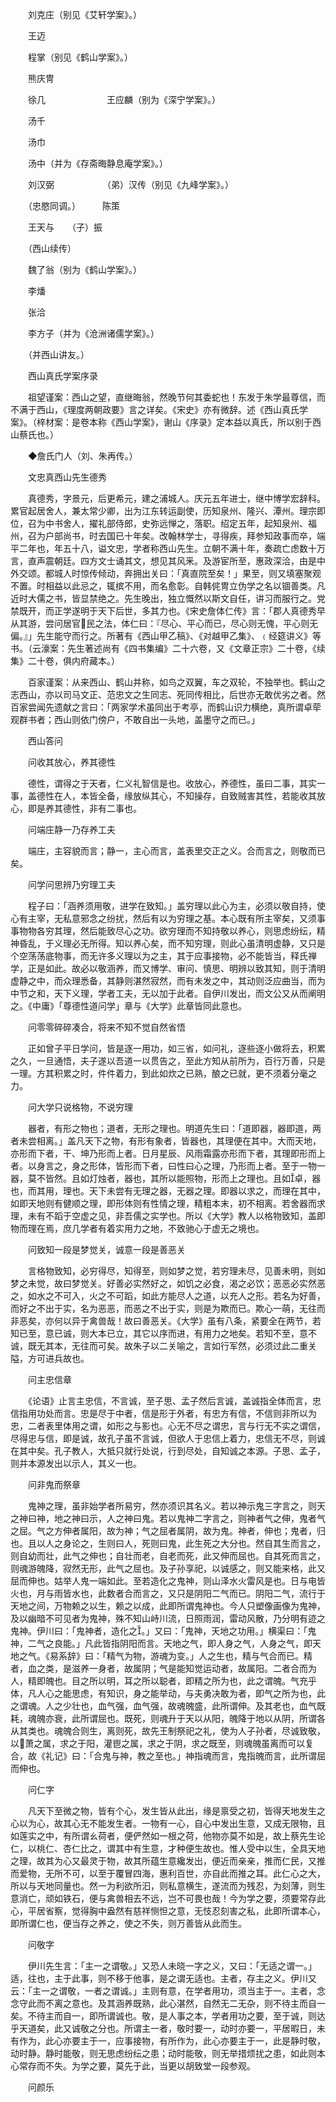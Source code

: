 <!-- { "loadSidebar": true } -->
　　刘克庄（别见《艾轩学案》。）

　　王迈

　　程掌（别见《鹤山学案》。）

　　熊庆冑

　　徐几　　　　　　　王应麟（别为《深宁学案》。）

　　汤千

　　汤巾

　　汤中（并为《存斋晦静息庵学案》。）

　　刘汉弼　　　　　　（弟）汉传（别见《九峰学案》。）

　　（忠愍同调。）　　　陈策

　　王天与　　（子）振

　　（西山续传）　

　　魏了翁（别为《鹤山学案》。）

　　李燔

　　张洽

　　李方子（并为《沧洲诸儒学案》。）

　　（并西山讲友。）

　　西山真氏学案序录

　　祖望谨案：西山之望，直继晦翁，然晚节何其委蛇也！东发于朱学最尊信，而不满于西山，《理度两朝政要》言之详矣。《宋史》亦有微辞。述《西山真氏学案》。（梓材案：是卷本称《西山学案》，谢山《序录》定本益以真氏，所以别于西山蔡氏也。）

　　◆詹氏门人（刘、朱再传。）

　　文忠真西山先生德秀

　　真德秀，字景元，后更希元，建之浦城人。庆元五年进士，继中博学宏辞科。累官起居舍人，兼太常少卿，出为江东转运副使，历知泉州、隆兴、潭州。理宗即位，召为中书舍人，擢礼部侍郎，史弥远惮之，落职。绍定五年，起知泉州、福州，召为户部尚书，时去国已十年矣。改翰林学士，寻得疾，拜参知政事而卒，端平二年也，年五十八，谥文忠，学者称西山先生。立朝不满十年，奏疏亡虑数十万言，直声震朝廷。四方文士诵其文，想见其风釆。及游宦所至，惠政深洽，由是中外交颂。都城人时惊传倾动，奔拥出关曰：「真直院至矣！」果至，则又填塞聚观不置。时相益以此忌之，辄摈不用，而名愈彰。自韩侂冑立伪学之名以锢善类。凡近时大儒之书，皆显禁绝之。先生晚出，独立慨然以斯文自任，讲习而服行之。党禁既开，而正学遂明于天下后世，多其力也。《宋史詹体仁传》言：「郡人真德秀早从其游，尝问居官民之法，体仁曰：『尽心、平心而已，尽心则无愧，平心则无偏。』」先生能守而行之。所著有《西山甲乙稿》、《对越甲乙集》、﹙经筵讲义》等书。（云濠案：先生著述尚有《四书集编》二十六卷，又《文章正宗》二十卷，《续集》二十卷，俱内府藏本。）

　　百家谨案：从来西山、鹤山并称，如鸟之双翼，车之双轮，不独举也。鹤山之志西山，亦以司马文正、范忠文之生同志、死同传相比，后世亦无敢优劣之者。然百家尝闻先遗献之言曰：「两家学术虽同出于考亭，而鹤山识力横绝，真所谓卓荦观群书者；西山则依门傍户，不敢自出一头地，盖墨守之而已。」

　　西山答问

　　问收其放心，养其德性

　　德性，谓得之于天者，仁义礼智信是也。收放心，养德性，虽曰二事，其实一事，盖德性在人，本皆全备，缘放纵其心，不知操存，自致贼害其性，若能收其放心，即是养其德性，非有二事也。

　　问端庄静一乃存养工夫

　　端庄，主容貌而言；静一，主心而言，盖表里交正之义。合而言之，则敬而已矣。

　　问学问思辨乃穷理工夫

　　程子曰：「涵养须用敬，进学在致知。」盖穷理以此心为主，必须以敬自持，使心有主宰，无私意邪念之纷扰，然后有以为穷理之基。本心既有所主宰矣，又须事事物物各穷其理，然后能致尽心之功。欲穷理而不知持敬以养心，则思虑纷纭，精神昏乱，于义理必无所得。知以养心矣，而不知穷理，则此心虽清明虚静，又只是个空荡荡底物事，而无许多义理以为之主，其于应事接物，必不能皆当，释氏禅学，正是如此。故必以敬涵养，而又博学、审问、慎思、明辨以致其知，则于清明虚静之中，而众理悉备，其静则湛然寂然，而有未发之中，其动则泛应曲当，而为中节之和，天下义理，学者工夫，无以加于此者。自伊川发出，而文公又从而阐明之。《中庸》「尊德性道问学」章与《大学》此章皆同此意也。

　　问零零碎碎凑合，将来不知不觉自然省悟

　　正如曾子平日学问，皆是逐一用功，如三省，如问礼，逐些逐小做将去，积累之久，一旦通悟，夫子遂以吾道一以贯告之，至此方知从前所为，百行万善，只是一理。方其积累之时，件件着力，到此如炊之已熟，酿之已就，更不须着分毫之力。

　　问大学只说格物，不说穷理

　　器者，有形之物也；道者，无形之理也。明道先生曰：「道即器，器即道，两者未尝相离。」盖凡天下之物，有形有象者，皆器也，其理便在其中。大而天地，亦形而下者，干、坤乃形而上者。日月星辰、风雨霜露亦形而下者，其理即形而上者。以身言之，身之形体，皆形而下者，曰性曰心之理，乃形而上者。至于一物一器，莫不皆然。且如灯烛者，器也，其所以能照物，形而上之理也。且如卓，器也，而其用，理也。天下未尝有无理之器，无器之理。即器以求之，而理在其中，如即天地则有健顺之理，即形体则有性情之理，精粗本末，初不相离。若舍器而求理，未有不蹈于空虚之见，非吾儒之实学也。所以《大学》教人以格物致知，盖即物而理在焉，庶几学者有着实用力之地，不致驰心于虚无之境也。

　　问致知一段是梦觉关，诚意一段是善恶关

　　言格物致知，必穷得尽，知得至，则如梦之觉，若穷理未尽，见善未明，则如梦之未觉，故曰梦觉关。好善必实然好之，如饥之必食，渴之必饮；恶恶必实然恶之，如水之不可入，火之不可蹈，如此方能尽人之道，以充人之形。若名为好善，而好之不出于实，名为恶恶，而恶之不出于实，则是为欺而已。欺心一萌，无往而非恶矣，亦何以异于禽兽哉！故曰善恶关。《大学》虽有八条，紧要全在两节，若知已至，意已诚，则大本已立，其它以序而进，有用力之地矣。若知不至，意不诚，既无其本，无往而可矣。故朱子以二关喻之，言如行军然，必须过此二重关隘，方可进兵故也。

　　问主忠信章

　　《论语》止言主忠信，不言诚，至子思、孟子然后言诚，盖诚指全体而言，忠信指用功处而言。忠是尽于中者，信是形于外者，有忠方有信，不信则非所以为忠，二者表里体用之谓，如形之与影也。心无不尽之谓忠，言与行无不实之谓信，尽得忠与信，即是诚，故孔子虽不言诚，但欲人于忠信上着力，忠信无不尽，则诚在其中矣。孔子教人，大抵只就行处说，行到尽处，自知诚之本源。子思、孟子，则并本源发出以示人，其义一也。

　　问非鬼而祭章

　　鬼神之理，虽非始学者所易穷，然亦须识其名义。若以神示鬼三字言之，则天之神曰神，地之神曰示，人之神曰鬼。若以鬼神二字言之，则神者气之伸，鬼者气之屈。气之方伸者属阳，故为神；气之屈者属阴，故为鬼。神者，伸也；鬼者，归也。且以人之身论之，生则曰人，死则曰鬼，此生死之大分也。然自其生而言之，则自幼而壮，此气之伸也；自壮而老，自老而死，此又伸而屈也。自其死而言之，则魂游魄降，寂然无形，此气之屈也。及子孙享祀，以诚感之，则又能来格，此又屈而伸也。姑举人鬼一端如此。至若造化之鬼神，则山泽水火雷风是也。日与电皆火也，月与雨皆水也，此数者合而言之，又只是阴阳二气而已。阴阳二气，流行于天地之间，万物赖之以生，赖之以成，此即所谓鬼神也。今人只塑像画像为鬼神，及以幽暗不可见者为鬼神，殊不知山峙川流，日照雨润，雷动风散，乃分明有迹之鬼神。伊川曰：「鬼神者，造化之。」又曰：「鬼神，天地之功用。」横渠曰：「鬼神，二气之良能。」凡此皆指阴阳而言。天地之气，即人身之气，人身之气，即天地之气。《易系辞》曰：「精气为物，游魂为变。」人之生也，精与气合而已。精者，血之类，是滋养一身者，故属阴；气是能知觉运动者，故属阳。二者合而为人，精即魄也。目之所以明，耳之所以聪者，即精之所为也，此之谓魄。气充乎体，凡人心之能思虑，有知识，身之能举动，与夫勇决敢为者，即气之所为也，此之谓魂。人之少壮也，血气强，血气强，故魂魄盛，此所谓伸。及其老也，血气既耗，魂魄亦衰，此所谓屈也。既死，则魂升于天以从阳，魄降于地以从阴，所谓各从其类也。魂魄合则生，离则死，故先王制祭祀之礼，使为人子孙者，尽诚致敬，以萧之属，求之于阳，灌鬯之属，求之于阴，求之既至，则魂魄虽离而可以复合，故《礼记》曰：「合鬼与神，教之至也。」神指魂而言，鬼指魄而言，此所谓屈而伸也。

　　问仁字

　　凡天下至微之物，皆有个心，发生皆从此出，缘是禀受之初，皆得天地发生之心以为心，故其心无不能发生者。一物有一心，自心中发出生意，又成无限物，且如莲实之中，有所谓ㄠ荷者，便俨然如一根之荷，他物亦莫不如是，故上蔡先生论仁，以桃仁、杏仁比之，谓其中有生意，才种便生故也。惟人受中以生，全具天地之理，故其为心又最灵于物，故其所蕴生意纔发出，便近而亲亲，推而仁民，又推而爱物，无所不可，以至于覆冒四海，惠利百世，亦自此而推之耳。此仁心之大，所以与天地同量也。然一为利欲所汩，则私意横生，遂流而为残忍，为刻薄，则生意消亡，顽如铁石，便与禽兽相去不远，岂不可畏也哉！今为学之要，须要常存此心，平居省察，觉得胸中盎然有慈祥恻怛之意，无忮忍刻害之私，此即所谓本心，即所谓仁也，便当存之养之，使之不失，则万善皆从此而生。

　　问敬字

　　伊川先生言：「主一之谓敬。」又恐人未晓一字之义，又曰：「无适之谓一。」适，往也，主于此事，则不移于他事，是之谓无适也。主者，存主之义。伊川又云：「主一之谓敬，一者之谓诚。」主则有意，在学者用功，须当主于一。主者，念念守此而不离之意也。及其涵养既熟，此心湛然，自然无二无杂，则不待主而自一矣。不待主而自一，即所谓诚也。敬，是人事之本，学者用功之要，至于诚，则达乎天道矣，此又诚敬之分也。所谓主一者，敬时要一，动时亦要一，平居暇日，未有作为，此心亦要主于一，应事接物，有所作为，此心亦要主于一，此是静时敬，动时静。静时能敬，则无思虑纷纭之患；动时能敬，则无举措烦扰之患，如此则本心常存而不失。为学之要，莫先于此，当更以胡致堂一段参观。

　　问颜乐

